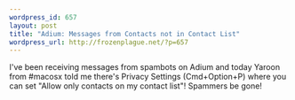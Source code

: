 ```yaml
--- 
wordpress_id: 657
layout: post
title: "Adium: Messages from Contacts not in Contact List"
wordpress_url: http://frozenplague.net/?p=657
---
```

I've been receiving messages from spambots on Adium and today Yaroon from #macosx told me there's Privacy Settings (Cmd+Option+P) where you can set "Allow only contacts on my contact list"! Spammers be gone!
